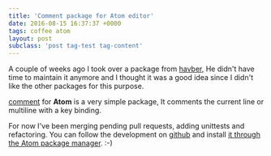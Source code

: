 ```yaml
---
title: 'Comment package for Atom editor'
date: 2016-08-15 16:37:37 +0000
tags: coffee atom
layout: post
subclass: 'post tag-test tag-content'
---
```

A couple of weeks ago I took over a package from [havber](https://github.com/havber), He didn't have time to maintain it anymore and I thought it was a good idea since I didn't like the other packages for this purpose.

[comment](https://github.com/javaguirre/comment/) for **Atom** is a very simple package, It comments the current line or multiline with a key binding.

For now I've been merging pending pull requests, adding unittests and refactoring. You can follow the development on [github](https://github.com/javaguirre/comment/issues) and install [it through the Atom package manager](https://atom.io/packages/comment). :-)
